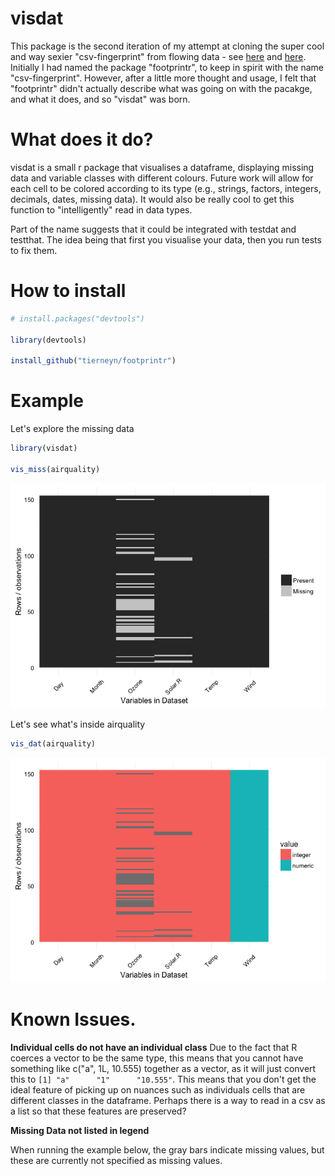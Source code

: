 <!-- README.md is generated from README.Rmd. Please edit that file -->
visdat
======

This package is the second iteration of my attempt at cloning the super cool and way sexier "csv-fingerprint" from flowing data - see [here](https://github.com/setosa/csv-fingerprint) and [here](https://flowingdata.com/2014/08/14/csv-fingerprint-spot-errors-in-your-data-at-a-glance/). Initially I had named the package "footprintr", to keep in spirit with the name "csv-fingerprint". However, after a little more thought and usage, I felt that "footprintr" didn't actually describe what was going on with the pacakge, and what it does, and so "visdat" was born.

What does it do?
================

visdat is a small r package that visualises a dataframe, displaying missing data and variable classes with different colours. Future work will allow for each cell to be colored according to its type (e.g., strings, factors, integers, decimals, dates, missing data). It would also be really cool to get this function to "intelligently" read in data types.

Part of the name suggests that it could be integrated with testdat and testthat. The idea being that first you visualise your data, then you run tests to fix them.

How to install
==============

``` r
# install.packages("devtools")

library(devtools)

install_github("tierneyn/footprintr")
```

Example
=======

Let's explore the missing data

``` r
library(visdat)

vis_miss(airquality)
```

![](README-vis_miss-1.png)<!-- -->

Let's see what's inside airquality

``` r
vis_dat(airquality)
```

![](README-vis_dat-1.png)<!-- -->

Known Issues.
=============

**Individual cells do not have an individual class** Due to the fact that R coerces a vector to be the same type, this means that you cannot have something like c("a", 1L, 10.555) together as a vector, as it will just convert this to `[1] "a"      "1"      "10.555"`. This means that you don't get the ideal feature of picking up on nuances such as individuals cells that are different classes in the dataframe. Perhaps there is a way to read in a csv as a list so that these features are preserved?

**Missing Data not listed in legend**

When running the example below, the gray bars indicate missing values, but these are currently not specified as missing values.
